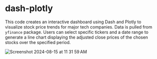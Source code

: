 # dash-plotly
This code creates an interactive dashboard using Dash and Plotly to visualize stock price trends for major tech companies. Data is pulled from `yfinance` package. Users can select specific tickers and a date range to generate a line chart displaying the adjusted close prices of the chosen stocks over the specified period.


![Screenshot 2024-08-15 at 11 31 59 AM](https://github.com/user-attachments/assets/82dc0408-390f-4e65-97a4-5b8152e3c936)
